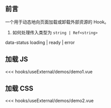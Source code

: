 ## 前言

一个用于动态地向页面加载或卸载外部资源的 Hook。

1. 如何处理传入类型为 `string | Ref<string>`

data-status loading | ready | error

<script setup>
  import Demo1 from './demos/demo1.vue'
  import Demo2 from './demos/demo2.vue'
  // import Demo3 from './demos/demo3.vue'
  // import Demo4 from './demos/demo4.vue'
</script>

## 加载 JS

<demo1 />

<<< hooks/useExternal/demos/demo1.vue

## 加载 CSS

<demo2 />

<<< hooks/useExternal/demos/demo2.vue

<!--## 加载图片

<demo3 />

<<< hooks/useExternal/demos/demo3.vue

#### Params

| 参数 | 说明              | 类型                    | 默认值 |
| ---- | ----------------- | ----------------------- | ------ |
| path | 外部资源 url 地址 | `string \| Ref<string>` | -      | -->
